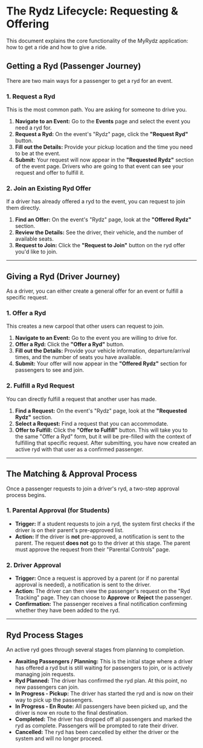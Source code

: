 # The Rydz Lifecycle: Requesting & Offering

This document explains the core functionality of the MyRydz application: how to get a ride and how to give a ride.

## Getting a Ryd (Passenger Journey)

There are two main ways for a passenger to get a ryd for an event.

### 1. Request a Ryd

This is the most common path. You are asking for someone to drive you.

1.  **Navigate to an Event:** Go to the **Events** page and select the event you need a ryd for.
2.  **Request a Ryd:** On the event's "Rydz" page, click the **"Request Ryd"** button.
3.  **Fill out the Details:** Provide your pickup location and the time you need to be at the event.
4.  **Submit:** Your request will now appear in the **"Requested Rydz"** section of the event page. Drivers who are going to that event can see your request and offer to fulfill it.

### 2. Join an Existing Ryd Offer

If a driver has already offered a ryd to the event, you can request to join them directly.

1.  **Find an Offer:** On the event's "Rydz" page, look at the **"Offered Rydz"** section.
2.  **Review the Details:** See the driver, their vehicle, and the number of available seats.
3.  **Request to Join:** Click the **"Request to Join"** button on the ryd offer you'd like to join.

---

## Giving a Ryd (Driver Journey)

As a driver, you can either create a general offer for an event or fulfill a specific request.

### 1. Offer a Ryd

This creates a new carpool that other users can request to join.

1.  **Navigate to an Event:** Go to the event you are willing to drive for.
2.  **Offer a Ryd:** Click the **"Offer a Ryd"** button.
3.  **Fill out the Details:** Provide your vehicle information, departure/arrival times, and the number of seats you have available.
4.  **Submit:** Your offer will now appear in the **"Offered Rydz"** section for passengers to see and join.

### 2. Fulfill a Ryd Request

You can directly fulfill a request that another user has made.

1.  **Find a Request:** On the event's "Rydz" page, look at the **"Requested Rydz"** section.
2.  **Select a Request:** Find a request that you can accommodate.
3.  **Offer to Fulfill:** Click the **"Offer to Fulfill"** button. This will take you to the same "Offer a Ryd" form, but it will be pre-filled with the context of fulfilling that specific request. After submitting, you have now created an active ryd with that user as a confirmed passenger.

---

## The Matching & Approval Process

Once a passenger requests to join a driver's ryd, a two-step approval process begins.

### 1. Parental Approval (for Students)

-   **Trigger:** If a student requests to join a ryd, the system first checks if the driver is on their parent's pre-approved list.
-   **Action:** If the driver is **not** pre-approved, a notification is sent to the parent. The request **does not** go to the driver at this stage. The parent must approve the request from their "Parental Controls" page.

### 2. Driver Approval

-   **Trigger:** Once a request is approved by a parent (or if no parental approval is needed), a notification is sent to the driver.
-   **Action:** The driver can then view the passenger's request on the "Ryd Tracking" page. They can choose to **Approve** or **Reject** the passenger.
-   **Confirmation:** The passenger receives a final notification confirming whether they have been added to the ryd.

---

## Ryd Process Stages

An active ryd goes through several stages from planning to completion.

-   **Awaiting Passengers / Planning:** This is the initial stage where a driver has offered a ryd but is still waiting for passengers to join, or is actively managing join requests.
-   **Ryd Planned:** The driver has confirmed the ryd plan. At this point, no new passengers can join.
-   **In Progress - Pickup:** The driver has started the ryd and is now on their way to pick up the passengers.
-   **In Progress - En Route:** All passengers have been picked up, and the driver is now en route to the final destination.
-   **Completed:** The driver has dropped off all passengers and marked the ryd as complete. Passengers will be prompted to rate their driver.
-   **Cancelled:** The ryd has been cancelled by either the driver or the system and will no longer proceed.
